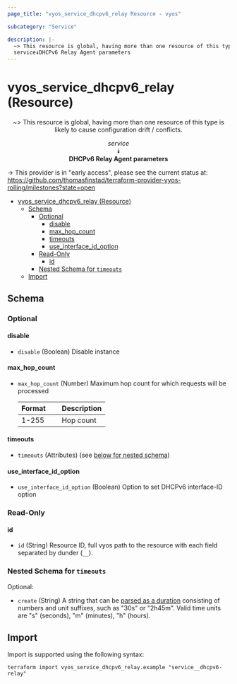 ```yaml
---
page_title: "vyos_service_dhcpv6_relay Resource - vyos"

subcategory: "Service"

description: |-
  ~> This resource is global, having more than one resource of this type is likely to cause configuration drift / conflicts.
  service⯯DHCPv6 Relay Agent parameters
---
```


# vyos_service_dhcpv6_relay (Resource)
<center>

~> This resource is global, having more than one resource of this type is likely to cause configuration drift / conflicts.

*service*  
⯯  
**DHCPv6 Relay Agent parameters**


</center>

-> This provider is in "early access", please see the current status at: https://github.com/thomasfinstad/terraform-provider-vyos-rolling/milestones?state=open

<!--TOC-->

- [vyos_service_dhcpv6_relay (Resource)](#vyos_service_dhcpv6_relay-resource)
  - [Schema](#schema)
    - [Optional](#optional)
      - [disable](#disable)
      - [max_hop_count](#max_hop_count)
      - [timeouts](#timeouts)
      - [use_interface_id_option](#use_interface_id_option)
    - [Read-Only](#read-only)
      - [id](#id)
    - [Nested Schema for `timeouts`](#nested-schema-for-timeouts)
  - [Import](#import)

<!--TOC-->

<!-- schema generated by tfplugindocs -->
## Schema

### Optional

#### disable
- `disable` (Boolean) Disable instance
#### max_hop_count
- `max_hop_count` (Number) Maximum hop count for which requests will be processed

    |  Format  &emsp;|  Description  |
    |----------|---------------|
    |  1-255   &emsp;|  Hop count    |
#### timeouts
- `timeouts` (Attributes) (see [below for nested schema](#nestedatt--timeouts))
#### use_interface_id_option
- `use_interface_id_option` (Boolean) Option to set DHCPv6 interface-ID option

### Read-Only

#### id
- `id` (String) Resource ID, full vyos path to the resource with each field separated by dunder (`__`).

<a id="nestedatt--timeouts"></a>
### Nested Schema for `timeouts`

Optional:

- `create` (String) A string that can be [parsed as a duration](https://pkg.go.dev/time#ParseDuration) consisting of numbers and unit suffixes, such as &#34;30s&#34; or &#34;2h45m&#34;. Valid time units are &#34;s&#34; (seconds), &#34;m&#34; (minutes), &#34;h&#34; (hours).

## Import

Import is supported using the following syntax:

```shell
terraform import vyos_service_dhcpv6_relay.example "service__dhcpv6-relay"
```
